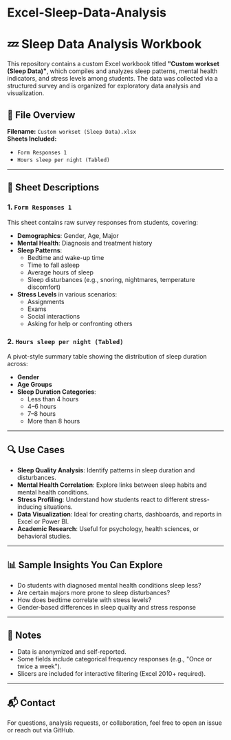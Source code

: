 # Excel-Sleep-Data-Analysis
# 💤 Sleep Data Analysis Workbook

This repository contains a custom Excel workbook titled **"Custom workset (Sleep Data)"**, which compiles and analyzes sleep patterns, mental health indicators, and stress levels among students. The data was collected via a structured survey and is organized for exploratory data analysis and visualization.

## 📁 File Overview

**Filename:** `Custom workset (Sleep Data).xlsx`  
**Sheets Included:**  
- `Form Responses 1`  
- `Hours sleep per night (Tabled)`

---

## 📄 Sheet Descriptions

### 1. `Form Responses 1`
This sheet contains raw survey responses from students, covering:

- **Demographics**: Gender, Age, Major
- **Mental Health**: Diagnosis and treatment history
- **Sleep Patterns**:
  - Bedtime and wake-up time
  - Time to fall asleep
  - Average hours of sleep
  - Sleep disturbances (e.g., snoring, nightmares, temperature discomfort)
- **Stress Levels** in various scenarios:
  - Assignments
  - Exams
  - Social interactions
  - Asking for help or confronting others
### 2. `Hours sleep per night (Tabled)`
A pivot-style summary table showing the distribution of sleep duration across:

- **Gender**
- **Age Groups**
- **Sleep Duration Categories**:
  - Less than 4 hours
  - 4–6 hours
  - 7–8 hours
  - More than 8 hours

---

## 🔍 Use Cases

- **Sleep Quality Analysis**: Identify patterns in sleep duration and disturbances.
- **Mental Health Correlation**: Explore links between sleep habits and mental health conditions.
- **Stress Profiling**: Understand how students react to different stress-inducing situations.
- **Data Visualization**: Ideal for creating charts, dashboards, and reports in Excel or Power BI.
- **Academic Research**: Useful for psychology, health sciences, or behavioral studies.

---

## 📊 Sample Insights You Can Explore

- Do students with diagnosed mental health conditions sleep less?
- Are certain majors more prone to sleep disturbances?
- How does bedtime correlate with stress levels?
- Gender-based differences in sleep quality and stress response
---

## 📌 Notes

- Data is anonymized and self-reported.
- Some fields include categorical frequency responses (e.g., "Once or twice a week").
- Slicers are included for interactive filtering (Excel 2010+ required).

---

## 📬 Contact
For questions, analysis requests, or collaboration, feel free to open an issue or reach out via GitHub.


